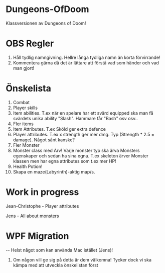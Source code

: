 # Dungeons-OfDoom
Klassversionen av Dungeons of Doom!

# OBS Regler
1. Håll tydlig namngivning. Hellre långa tydliga namn än korta förvirrande!
2. Kommentera gärna då det är lättare att förstå vad som händer och vad man gjort!


# Önskelista
1. Combat
2. Player skills
3. Item abilities. T.ex när en spelare har ett svärd equipped ska man få svärdets unika ability "Slash". Hammare får "Bash" osv osv..
4. Fler items
5. Item Attributes. T.ex Sköld ger extra defence
6. Player attributes. T.ex x strength ger mer dmg. Typ (Strength * 2.5 = damage). Något sånt kanske?
7. Fler Monster
8. Monster class med Arv! Varje monster typ ska ärva Monsters egenskaper och sedan ha sina egna. T.ex skeleton ärver Monster klassen men har egna attributes som t.ex mer HP!
10. Health Potion!
11. Skapa en maze(Labyrinth)-aktig map/s.

# Work in progress
Jean-Christophe - Player attributes

Jens - All about monsters

# WPF Migration
-- Helst något som kan använda Mac istället (Jens)!
1. Om någon vill ge sig på detta är dem välkomna! Tycker dock vi ska kämpa med att utveckla önskelistan först

